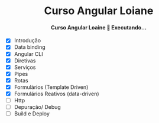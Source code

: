 <h1 align="center">Curso Angular Loiane</h1>

<h4 align="center"> 
 Curso Angular Loaine 🚀 Executando... 
</h4>


- [x]  Introdução 
- [x]  Data binding 
- [x]  Angular CLI 
- [x]  Diretivas 
- [x]  Serviços 
- [x]  Pipes 
- [x]  Rotas 
- [x]  Formulários (Template Driven) 
- [x]  Formulários Reativos (data-driven)
- [ ]  Http 
- [ ]  Depuração/ Debug 
- [ ]  Build e Deploy 
